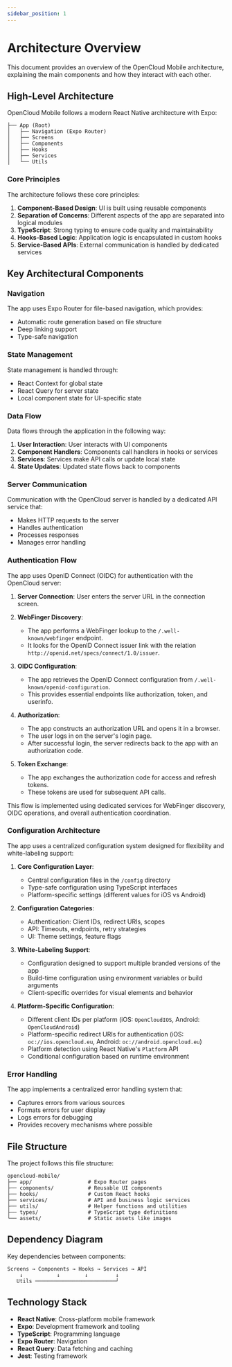 ```yaml
---
sidebar_position: 1
---
```


# Architecture Overview

This document provides an overview of the OpenCloud Mobile architecture, explaining the main components and how they interact with each other.

## High-Level Architecture

OpenCloud Mobile follows a modern React Native architecture with Expo:

```
├── App (Root)
│   ├── Navigation (Expo Router)
│   ├── Screens
│   ├── Components
│   ├── Hooks
│   ├── Services
│   └── Utils
```

### Core Principles

The architecture follows these core principles:

1. **Component-Based Design**: UI is built using reusable components
2. **Separation of Concerns**: Different aspects of the app are separated into logical modules
3. **TypeScript**: Strong typing to ensure code quality and maintainability
4. **Hooks-Based Logic**: Application logic is encapsulated in custom hooks
5. **Service-Based APIs**: External communication is handled by dedicated services

## Key Architectural Components

### Navigation

The app uses Expo Router for file-based navigation, which provides:

- Automatic route generation based on file structure
- Deep linking support
- Type-safe navigation

### State Management

State management is handled through:

- React Context for global state
- React Query for server state
- Local component state for UI-specific state

### Data Flow

Data flows through the application in the following way:

1. **User Interaction**: User interacts with UI components
2. **Component Handlers**: Components call handlers in hooks or services
3. **Services**: Services make API calls or update local state
4. **State Updates**: Updated state flows back to components

### Server Communication

Communication with the OpenCloud server is handled by a dedicated API service that:

- Makes HTTP requests to the server
- Handles authentication
- Processes responses
- Manages error handling

### Authentication Flow

The app uses OpenID Connect (OIDC) for authentication with the OpenCloud server:

1. **Server Connection**: User enters the server URL in the connection screen.

2. **WebFinger Discovery**: 
   - The app performs a WebFinger lookup to the `/.well-known/webfinger` endpoint.
   - It looks for the OpenID Connect issuer link with the relation `http://openid.net/specs/connect/1.0/issuer`.

3. **OIDC Configuration**:
   - The app retrieves the OpenID Connect configuration from `/.well-known/openid-configuration`.
   - This provides essential endpoints like authorization, token, and userinfo.

4. **Authorization**:
   - The app constructs an authorization URL and opens it in a browser.
   - The user logs in on the server's login page.
   - After successful login, the server redirects back to the app with an authorization code.

5. **Token Exchange**:
   - The app exchanges the authorization code for access and refresh tokens.
   - These tokens are used for subsequent API calls.

This flow is implemented using dedicated services for WebFinger discovery, OIDC operations, and overall authentication coordination.

### Configuration Architecture

The app uses a centralized configuration system designed for flexibility and white-labeling support:

1. **Core Configuration Layer**:
   - Central configuration files in the `/config` directory
   - Type-safe configuration using TypeScript interfaces
   - Platform-specific settings (different values for iOS vs Android)

2. **Configuration Categories**:
   - Authentication: Client IDs, redirect URIs, scopes
   - API: Timeouts, endpoints, retry strategies
   - UI: Theme settings, feature flags

3. **White-Labeling Support**:
   - Configuration designed to support multiple branded versions of the app
   - Build-time configuration using environment variables or build arguments
   - Client-specific overrides for visual elements and behavior

4. **Platform-Specific Configuration**:
   - Different client IDs per platform (iOS: `OpenCloudIOS`, Android: `OpenCloudAndroid`)
   - Platform-specific redirect URIs for authentication (iOS: `oc://ios.opencloud.eu`, Android: `oc://android.opencloud.eu`)
   - Platform detection using React Native's `Platform` API
   - Conditional configuration based on runtime environment

### Error Handling

The app implements a centralized error handling system that:

- Captures errors from various sources
- Formats errors for user display
- Logs errors for debugging
- Provides recovery mechanisms where possible

## File Structure

The project follows this file structure:

```
opencloud-mobile/
├── app/                  # Expo Router pages
├── components/           # Reusable UI components
├── hooks/                # Custom React hooks
├── services/             # API and business logic services
├── utils/                # Helper functions and utilities
├── types/                # TypeScript type definitions
└── assets/               # Static assets like images
```

## Dependency Diagram

Key dependencies between components:

```
Screens → Components → Hooks → Services → API
    ↓           ↓        ↓         ↓
   Utils ──────────────────────────┘
```

## Technology Stack

- **React Native**: Cross-platform mobile framework
- **Expo**: Development framework and tooling
- **TypeScript**: Programming language
- **Expo Router**: Navigation
- **React Query**: Data fetching and caching
- **Jest**: Testing framework